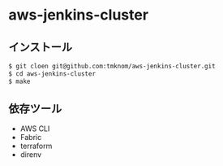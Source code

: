 # aws-jenkins-cluster

## インストール

```bash
$ git cloen git@github.com:tmknom/aws-jenkins-cluster.git
$ cd aws-jenkins-cluster
$ make
```

## 依存ツール

* AWS CLI
* Fabric
* terraform
* direnv
